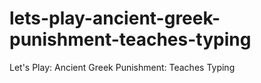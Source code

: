 # lets-play-ancient-greek-punishment-teaches-typing
Let's Play: Ancient Greek Punishment: Teaches Typing
